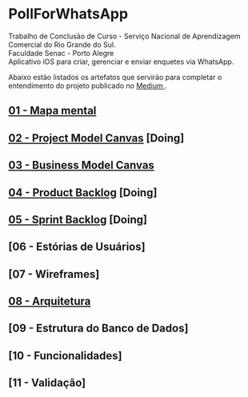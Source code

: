# PollForWhatsApp
Trabalho de Conclusão de Curso - Serviço Nacional de Aprendizagem Comercial do Rio Grande do Sul.<br>
Faculdade Senac - Porto Alegre<br>
Aplicativo iOS para criar, gerenciar e enviar enquetes via WhatsApp.

Abaixo estão listados os artefatos que servirão para completar o entendimento do projeto publicado no <a href="https://medium.com/p/e4f4d6e247a8"> Medium </a>.

## [01 - Mapa mental](artefacts/mindMap.md)

## [02 - Project Model Canvas](artefacts/projectModelCanvas.md) [Doing]

## [03 - Business Model Canvas](artefacts/businessModelCanvas.md)

## [04 - Product Backlog](artefacts/productBacklog.md) [Doing]

## [05 - Sprint Backlog](artefacts/sprintBacklog.md) [Doing]

## [06 - Estórias de Usuários]<!-- (artefacts/userStories.md) -->

## [07 - Wireframes]<!-- (artefacts/wireframes.md) -->

## [08 - Arquitetura](artefacts/architecture.md)

## [09 - Estrutura do Banco de Dados]<!-- (artefacts/databaseArchitecture.md) -->

## [10 - Funcionalidades]<!-- (artefacts/mainFeatures.md) -->

## [11 - Validação]<!-- (artefacts/validation.md) -->
